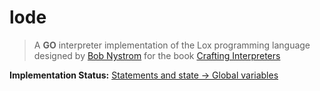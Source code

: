 # lode

> A **GO** interpreter implementation of the Lox programming language designed by [Bob Nystrom](https://github.com/munificent) for the book [Crafting Interpreters](http://craftinginterpreters.com)

**Implementation Status:** [Statements and state -> Global variables](http://craftinginterpreters.com/statements-and-state.html#global-variables)
